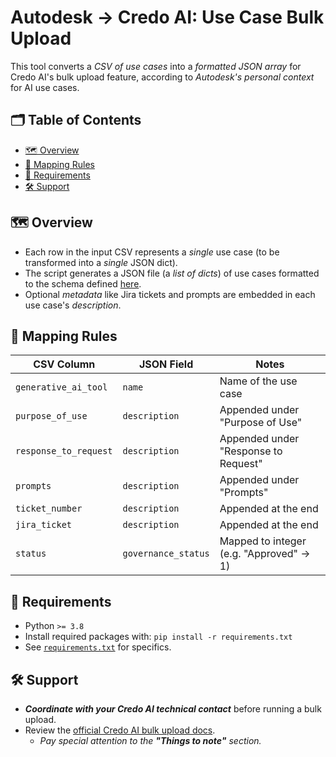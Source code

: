 <!-- omit in toc -->
# Autodesk $\rightarrow$ Credo AI: Use Case Bulk Upload
This tool converts a *CSV of use cases* into a *formatted JSON array* for Credo AI's bulk upload feature, according to *Autodesk's personal context* for AI use cases.

<!-- omit in toc -->
## 🗂️ Table of Contents
<!-- TOC start (generated with https://github.com/derlin/bitdowntoc) -->

- [🗺️ Overview](#️-overview)
- [🔁 Mapping Rules](#-mapping-rules)
- [🧰 Requirements](#-requirements)
- [🛠️ Support](#️-support)

<!-- TOC end -->

<!-- TOC --><a name="-overview"></a>
## 🗺️ Overview
- Each row in the input CSV represents a *single* use case (to be transformed into a *single* JSON dict).
- The script generates a JSON file (a *list of dicts*) of use cases formatted to the schema defined [here](./docs/use-case-schema.json).
- Optional *metadata* like Jira tickets and prompts are embedded in each use case's *description*.

<!-- TOC --><a name="-mapping-rules"></a>
## 🔁 Mapping Rules
| CSV Column            | JSON Field          | Notes                                   |
| --------------------- | ------------------- | --------------------------------------- |
| `generative_ai_tool`  | `name`              | Name of the use case                    |
| `purpose_of_use`      | `description`       | Appended under "Purpose of Use"         |
| `response_to_request` | `description`       | Appended under "Response to Request"    |
| `prompts`             | `description`       | Appended under "Prompts"                |
| `ticket_number`       | `description`       | Appended at the end                     |
| `jira_ticket`         | `description`       | Appended at the end                     |
| `status`              | `governance_status` | Mapped to integer (e.g. "Approved" → 1) |

<!-- TOC --><a name="-requirements"></a>
## 🧰 Requirements
- Python `>= 3.8`
- Install required packages with: `pip install -r requirements.txt`
- See [`requirements.txt`](./requirements.txt) for specifics.

<!-- TOC --><a name="-support"></a>
## 🛠️ Support
- ***Coordinate with your Credo AI technical contact*** before running a bulk upload.
- Review the [official Credo AI bulk upload docs](https://knowledge.credo.ai/bulk-use-case-upload).
  - *Pay special attention to the **"Things to note"** section.*